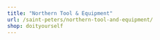 ```yaml
---
title: "Northern Tool & Equipment"
url: /saint-peters/northern-tool-and-equipment/
shop: doityourself
---
```

